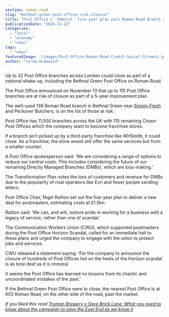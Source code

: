 ```yaml
---
section: roman-road
slug: "bethnal-green-post-office-risk-closure"
title: "Post Office's 'Immoral' five-year plan puts Roman Road Branch at risk of closure or conversion to WHSmith"
publicationDate: "2024-11-22"
categories: 
  - "local"
  - "economy"
  - "news"
tags: 
  - "news"
featuredImage: "/images/Post-Office-Roman-Road-Credit-Social-Streets.jpg"
author: "lorna-mcdonald"
---
```


Up to 32 Post Office branches across London could close as part of a national shake-up, including the Bethnal Green Post Office on Roman Road. 

The Post Office announced on November 13 that up to 115 Post Office branches are at risk of closure as part of a 5-year improvement plan. 

The well-used 138 Roman Road branch in Bethnal Green near [Simply Fresh](https://romanroadlondon.com/simply-fresh-globe-town-mehmet-guzel-launches-fundraiser-turkey-syria-earthquake/) and Peckover Butchers, is on the list of those at risk. 

Post Office has 11,500 branches across the UK with 115 remaining Crown Post Offices which the company want to become franchise stores.

If a branch isn't picked up by a third-party franchise like WHSmith, it could close. As a franchise, the store would still offer the same services but from a smaller counter.

A Post Office spokesperson said: ‘We are considering a range of options to reduce our central costs. This includes considering the future of our remaining Directly Managed Branches (DMBs), which are loss-making.’ 

The Transformation Plan notes the loss of customers and revenue for DMBs due to the popularity of rival operators like Evri and fewer people sending letters. 

Post Office Chair, Nigel Railton set out the five-year plan to deliver a new deal for postmasters, estimating costs at £1.5bn. 

Railton said: ‘We can, and will, restore pride in working for a business with a legacy of service, rather than one of scandal.’ 

The Communication Workers Union (CWU), which supported postmasters during the Post Office Horizon Scandal, called for an immediate halt to these plans and urged the company to engage with the union to protect jobs and services.

CWU released a statement saying: ‘For the company to announce the closure of hundreds of Post Offices hot on the heels of the Horizon scandal is as tone deaf as it is immoral. 

It seems the Post Office has learned no lessons from its chaotic and uncoordinated mistakes of the past.’

If the Bethnal Green Post Office were to close, the nearest Post Office is at 603 Roman Road, on the other side of the road, past the market. 

_If you liked this read [Truman Brewery v Save Brick Lane: What you need to know about the campaign to save the East End as we know it](https://whitechapellondon.co.uk/save-brick-lane-campaign-regroups-against-truman-brewery-new-plans/)_
